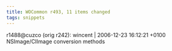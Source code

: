 ```yaml
---
title: WOCommon r493, 11 items changed
tags: snippets
---
```


r1488@cuzco (orig r242): wincent | 2006-12-23 16:12:21 +0100 NSImage/CIImage conversion methods
